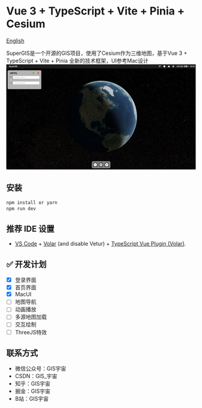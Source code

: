 # Vue 3 + TypeScript + Vite + Pinia + Cesium 
[English](README.md)


SuperGIS是一个开源的GIS项目，使用了Cesium作为三维地图，基于Vue 3 + TypeScript + Vite + Pinia 全新的技术框架，UI参考Mac设计
![SuperGIS](/public/system.jpg)

## 安装
``` shell
npm install or yarn 
npm run dev
```
## 推荐 IDE 设置

- [VS Code](https://code.visualstudio.com/) + [Volar](https://marketplace.visualstudio.com/items?itemName=Vue.volar) (and disable Vetur) + [TypeScript Vue Plugin (Volar)](https://marketplace.visualstudio.com/items?itemName=Vue.vscode-typescript-vue-plugin).

## ✅ 开发计划
- [x] 登录界面
- [x] 首页界面
- [x] MacUI
- [ ] 地图导航
- [ ] 动画播放
- [ ] 多源地图加载
- [ ] 交互绘制
- [ ] ThreeJS特效

## 联系方式
- 微信公众号：GIS宇宙
- CSDN：GIS_宇宙
- 知乎：GIS宇宙
- 掘金：GIS宇宙
- B站：GIS宇宙